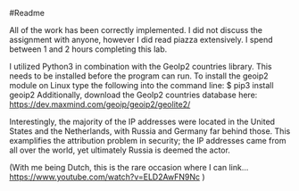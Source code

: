 #Readme

All of the work has been correctly implemented. 
I did not discuss the assignment with anyone, however I did read piazza extensively. 
I spend between 1 and 2 hours completing this lab.

I utilized Python3 in combination with the GeoIp2 countries library. This needs to be installed before the program can run.
To install the geoip2 module on Linux type the following into the command line:
$ pip3 install geoip2
Additionally, download the GeoIp2 countries database here:
https://dev.maxmind.com/geoip/geoip2/geolite2/

Interestingly, the majority of the IP addresses were located in the United States and the Netherlands, with Russia and Germany far behind those.
This examplifies the attribution problem in security; the IP addresses came from all over the world, yet ultimately Russia is deemed the actor.

(With me being Dutch, this is the rare occasion where I can link... https://www.youtube.com/watch?v=ELD2AwFN9Nc )